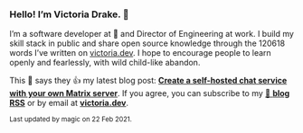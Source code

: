 ### Hello! I’m Victoria Drake. 👋

I’m a software developer at 💜 and Director of Engineering at work. I build my skill stack in public and share open source knowledge through the 120618 words I’ve written on [victoria.dev](https://victoria.dev). I hope to encourage people to learn openly and fearlessly, with wild child-like abandon.

This 🌮 says they 👍 my latest blog post: **[Create a self-hosted chat service with your own Matrix server](https://victoria.dev/blog/create-a-self-hosted-chat-service-with-your-own-matrix-server/)**. If you agree, you can subscribe to my [📡 **blog RSS**](https://victoria.dev/index.xml) or by email at [**victoria.dev**](https://victoria.dev).

<sub>Last updated by magic on 22 Feb 2021.</sub>
